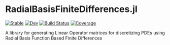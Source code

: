 # RadialBasisFiniteDifferences.jl

[![Stable](https://img.shields.io/badge/docs-stable-blue.svg)](https://jarias9.github.io/RadialBasisFiniteDifferences.jl/stable)
[![Dev](https://img.shields.io/badge/docs-dev-blue.svg)](https://jarias9.github.io/RadialBasisFiniteDifferences.jl/dev)
[![Build Status](https://github.com/jarias9/RadialBasisFiniteDifferences.jl/actions/workflows/CI.yml/badge.svg?branch=main)](https://github.com/jarias9/RadialBasisFiniteDifferences.jl/actions/workflows/CI.yml?query=branch%3Amain)
[![Coverage](https://codecov.io/gh/jarias9/RadialBasisFiniteDifferences.jl/branch/main/graph/badge.svg)](https://codecov.io/gh/jarias9/RadialBasisFiniteDifferences.jl)

A library for generating Linear Operator matrices for discretizing PDEs using Radial Basis Function Based Finite Differences
